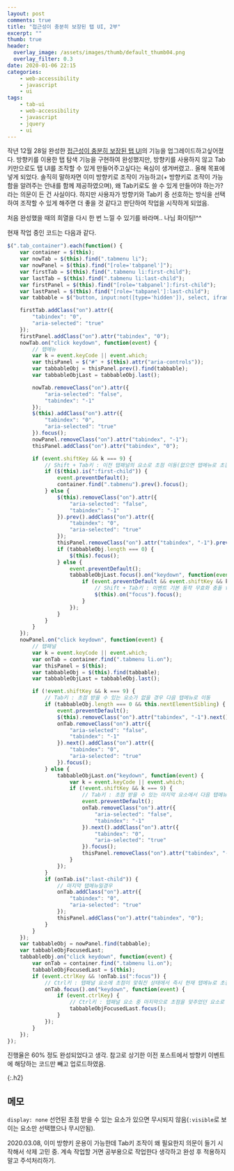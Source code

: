 ```yaml
---
layout: post
comments: true
title: "접근성이 충분히 보장된 탭 UI, 2부"
excerpt: ""
thumb: true
header:
  overlay_image: /assets/images/thumb/default_thumb04.png
  overlay_filter: 0.3
date: 2020-01-06 22:15
categories:
    - web-accessibility
    - javascript
    - ui
tags:
    - tab-ui
    - web-accessibility
    - javascript
    - jquery
    - ui
---
```

작년 12월 28일 완성한 <a href="/2019/11/03/tab01" class="bu-link2">접근성이 충분히 보장된 탭 UI</a>의 기능을 업그레이드하고싶어졌다. 방향키를 이용한 탭 탐색 기능을 구현하여 완성했지만, 방향키를 사용하지 않고 Tab키만으로도 탭 UI를 조작할 수 있게 만들어주고싶다는 욕심이 생겨버렸고.. 올해 목표에 넣게 되었다. 솔직히 말하자면 이미 방향키로 조작이 가능하고(+ 방향키로 조작이 가능함을 알려주는 안내를 함께 제공하였으며), 왜 Tab키로도 쓸 수 있게 만들어야 하는가? 라는 의문이 든 건 사실이다. 하지만 사용자가 방향키와 Tab키 중 선호하는 방식을 선택하여 조작할 수 있게 해주면 더 좋을 것 같다고 판단하여 작업을 시작하게 되었음.

처음 완성했을 때의 희열을 다시 한 번 느낄 수 있기를 바라며.. 나님 화이팅!^^

현재 작업 중인 코드는 다음과 같다.

```javascript
$(".tab_container").each(function() {
    var container = $(this);
    var nowTab = $(this).find(".tabmenu li");
    var nowPanel = $(this).find("[role='tabpanel']");
    var firstTab = $(this).find(".tabmenu li:first-child");
    var lastTab = $(this).find(".tabmenu li:last-child");
    var firstPanel = $(this).find("[role='tabpanel']:first-child");
    var lastPanel = $(this).find("[role='tabpanel']:last-child");
    var tabbable = $("button, input:not([type='hidden']), select, iframe, textarea, [href], [tabindex]:not([tabindex='-1'])");

    firstTab.addClass("on").attr({
        "tabindex": "0",
        "aria-selected": "true"
    });
    firstPanel.addClass("on").attr("tabindex", "0");
    nowTab.on("click keydown", function(event) {
        // 탭메뉴
        var k = event.keyCode || event.which;
        var thisPanel = $("#" + $(this).attr("aria-controls"));
        var tabbableObj = thisPanel.prev().find(tabbable);
        var tabbableObjLast = tabbableObj.last();

        nowTab.removeClass("on").attr({
            "aria-selected": "false",
            "tabindex": "-1"
        });
        $(this).addClass("on").attr({
            "tabindex": "0",
            "aria-selected": "true"
        }).focus();
        nowPanel.removeClass("on").attr("tabindex", "-1");
        thisPanel.addClass("on").attr("tabindex", "0");

        if (event.shiftKey && k === 9) {
            // Shift + Tab키 : 이전 탭패널의 요소로 초점 이동(없으면 탭메뉴로 초점 이동)
            if ($(this).is(":first-child")) {
                event.preventDefault();
                container.find(".tabmenu").prev().focus();
            } else {
                $(this).removeClass("on").attr({
                    "aria-selected": "false",
                    "tabindex": "-1"
                }).prev().addClass("on").attr({
                    "tabindex": "0",
                    "aria-selected": "true"
                });
                thisPanel.removeClass("on").attr("tabindex", "-1").prev().addClass("on").attr("tabindex", "0");
                if (tabbableObj.length === 0) {
                    $(this).focus();
                } else {
                    event.preventDefault();
                    tabbableObjLast.focus().on("keydown", function(event) {
                        if (event.preventDefault && event.shiftKey && k === 9) {
                            // Shift + Tab키 : 이벤트 기본 동작 무효화 충돌 fix + 이전 탭패널의 마지막 요소로 초점 이동
                            $(this).on("focus").focus();
                        }
                    });
                }
            }
        }
    });
    nowPanel.on("click keydown", function(event) {
        // 탭패널
        var k = event.keyCode || event.which;
        var onTab = container.find(".tabmenu li.on");
        var thisPanel = $(this);
        var tabbableObj = $(this).find(tabbable);
        var tabbableObjLast = tabbableObj.last();

        if (!event.shiftKey && k === 9) {
            // Tab키 : 초점 받을 수 있는 요소가 없을 경우 다음 탭메뉴로 이동
            if (tabbableObj.length === 0 && this.nextElementSibling) {
                event.preventDefault();
                $(this).removeClass("on").attr("tabindex", "-1").next().addClass("on").attr("tabindex", "0");
                onTab.removeClass("on").attr({
                    "aria-selected": "false",
                    "tabindex": "-1"
                }).next().addClass("on").attr({
                    "tabindex": "0",
                    "aria-selected": "true"
                }).focus();
            } else {
                tabbableObjLast.on("keydown", function(event) {
                    var k = event.keyCode || event.which;
                    if (!event.shiftKey && k === 9) {
                        // Tab키 : 초점 받을 수 있는 마지막 요소에서 다음 탭메뉴로 이동
                        event.preventDefault();
                        onTab.removeClass("on").attr({
                            "aria-selected": "false",
                            "tabindex": "-1"
                        }).next().addClass("on").attr({
                            "tabindex": "0",
                            "aria-selected": "true"
                        }).focus();
                        thisPanel.removeClass("on").attr("tabindex", "-1").next().addClass("on").attr("tabindex", "0");
                    }
                });
            }
            if (onTab.is(":last-child")) {
                // 마지막 탭메뉴일경우
                onTab.addClass("on").attr({
                    "tabindex": "0",
                    "aria-selected": "true"
                });
                thisPanel.addClass("on").attr("tabindex", "0");
            }
        }
    });
    var tabbableObj = nowPanel.find(tabbable);
    var tabbableObjFocusedLast;
    tabbableObj.on("click keydown", function(event) {
        var onTab = container.find(".tabmenu li.on");
        tabbableObjFocusedLast = $(this);
        if (event.ctrlKey && !onTab.is(":focus")) {
            // Ctrl키 : 탭패널 요소에 초점이 맞춰진 상태에서 즉시 현재 탭메뉴로 초점 이동
            onTab.focus().on("keydown", function(event) {
                if (event.ctrlKey) {
                    // Ctrl키 : 탭패널 요소 중 마지막으로 초점을 맞추었던 요소로 초점 이동
                    tabbableObjFocusedLast.focus();
                }
            });
        }
    });
});
```
진행율은 60% 정도 완성되었다고 생각. 참고로 상기한 이전 포스트에서 방향키 이벤트에 해당하는 코드만 빼고 업로드하였음. <!-- 궁금하면 <a href="/styleguide" class="bu-link2">스타일가이드 페이지</a>에 있는 탭메뉴를 테스트해보시길~ 작업할 때마다 결과물을 push하므로 코드는 매일매일 다르게 보일 수 있음. 완성 후 코드에 대한 자세한 설명을 덧붙일 예정. -->

{:.h2}
## 메모
<code>display: none</code> 선언된 초점 받을 수 있는 요소가 있으면 무시되지 않음(<code>:visible</code>로 보이는 요소만 선택했으나 무시안됨).

2020.03.08, 이미 방향키 운용이 가능한데 Tab키 조작이 왜 필요한지 의문이 들기 시작해서 삭제 고민 중. 계속 작업할 거면 공부용으로 작업한다 생각하고 완성 후 적용하지 말고 주석처리하기.